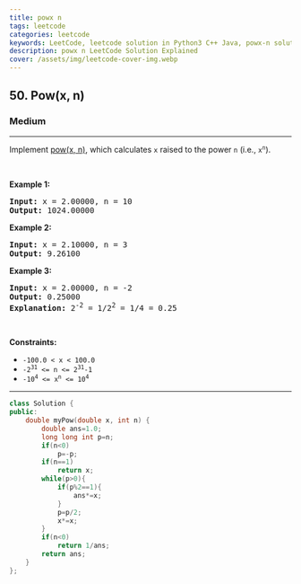 ```yaml
---
title: powx n
tags: leetcode
categories: leetcode
keywords: LeetCode, leetcode solution in Python3 C++ Java, powx-n solution
description: powx n LeetCode Solution Explained
cover: /assets/img/leetcode-cover-img.webp
---
```





<h2>50. Pow(x, n)</h2><h3>Medium</h3><hr><div><p>Implement <a href="http://www.cplusplus.com/reference/valarray/pow/" target="_blank">pow(x, n)</a>, which calculates <code>x</code> raised to the power <code>n</code> (i.e., <code>x<sup>n</sup></code>).</p>

<p>&nbsp;</p>
<p><strong>Example 1:</strong></p>

<pre><strong>Input:</strong> x = 2.00000, n = 10
<strong>Output:</strong> 1024.00000
</pre>

<p><strong>Example 2:</strong></p>

<pre><strong>Input:</strong> x = 2.10000, n = 3
<strong>Output:</strong> 9.26100
</pre>

<p><strong>Example 3:</strong></p>

<pre><strong>Input:</strong> x = 2.00000, n = -2
<strong>Output:</strong> 0.25000
<strong>Explanation:</strong> 2<sup>-2</sup> = 1/2<sup>2</sup> = 1/4 = 0.25
</pre>

<p>&nbsp;</p>
<p><strong>Constraints:</strong></p>

<ul>
	<li><code>-100.0 &lt;&nbsp;x&nbsp;&lt; 100.0</code></li>
	<li><code>-2<sup>31</sup>&nbsp;&lt;= n &lt;=&nbsp;2<sup>31</sup>-1</code></li>
	<li><code>-10<sup>4</sup> &lt;= x<sup>n</sup> &lt;= 10<sup>4</sup></code></li>
</ul>
</div>

---




```cpp
class Solution {
public:
    double myPow(double x, int n) {
        double ans=1.0;
        long long int p=n;
        if(n<0)
            p=-p;
        if(n==1)
            return x;
        while(p>0){
            if(p%2==1){
                ans*=x;
            }
            p=p/2;
            x*=x;
        }
        if(n<0)
            return 1/ans;
        return ans;
    }
};
```
